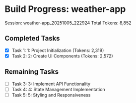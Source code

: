 # Build Progress: weather-app
Session: weather-app_20251005_222924
Total Tokens: 8,852

## Completed Tasks
- [x] Task 1: 1: Project Initialization (Tokens: 2,319)
- [x] Task 2: 2: Create UI Components (Tokens: 2,572)

## Remaining Tasks
- [ ] Task 3: 3: Implement API Functionality
- [ ] Task 4: 4: State Management Implementation
- [ ] Task 5: 5: Styling and Responsiveness

